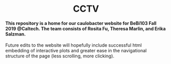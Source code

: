 # <center>CCTV</center>
#### This repository is a home for our caulobacter website for BeBi103 Fall 2019 @Caltech. The team consists of Rosita Fu, Theresa Marlin, and Erika Salzman.

Future edits to the website will hopefully include successful html embedding of interactive plots and greater ease in the navigational structure of the page (less scrolling, more clicking). 
